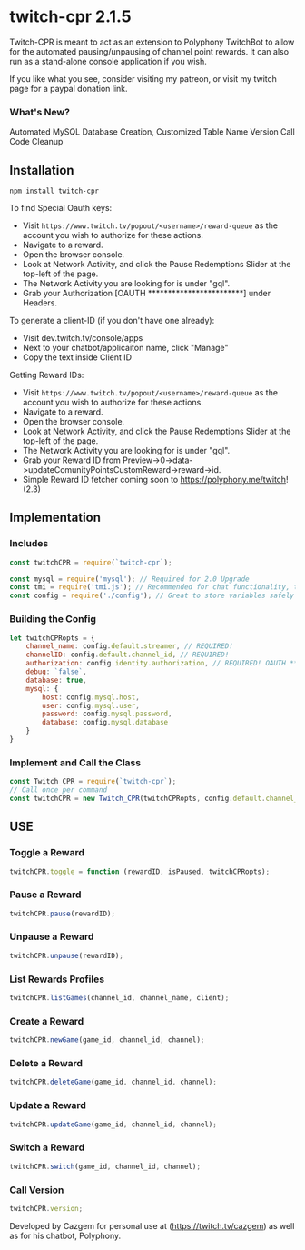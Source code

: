 # twitch-cpr 2.1.5

Twitch-CPR is meant to act as an extension to Polyphony TwitchBot to allow for the automated pausing/unpausing of channel point rewards. It can also run as a stand-alone console application if you wish.

If you like what you see, consider visiting my patreon, or visit my twitch page for a paypal donation link.

### What's New?

Automated MySQL Database Creation, Customized Table Name
Version Call
Code Cleanup

## Installation

`npm install twitch-cpr`

To find Special Oauth keys:
- Visit `https://www.twitch.tv/popout/<username>/reward-queue` as the account you wish to authorize for these actions.
- Navigate to a reward.
- Open the browser console.
- Look at Network Activity, and click the Pause Redemptions Slider at the top-left of the page.
- The Network Activity you are looking for is under "gql".
- Grab your Authorization [OAUTH ************************] under Headers.

To generate a client-ID (if you don't have one already):
- Visit dev.twitch.tv/console/apps
- Next to your chatbot/applicaiton name, click "Manage"
- Copy the text inside Client ID

Getting Reward IDs:
- Visit `https://www.twitch.tv/popout/<username>/reward-queue` as the account you wish to authorize for these actions.
- Navigate to a reward.
- Open the browser console.
- Look at Network Activity, and click the Pause Redemptions Slider at the top-left of the page.
- The Network Activity you are looking for is under "gql".
- Grab your Reward ID from Preview->0->data->updateComunityPointsCustomReward->reward->id.
- Simple Reward ID fetcher coming soon to https://polyphony.me/twitch! (2.3)

## Implementation

### Includes
```javascript
const twitchCPR = require(`twitch-cpr`);

const mysql = require('mysql'); // Required for 2.0 Upgrade
const tmi = require('tmi.js'); // Recommended for chat functionality, though not strictly necessary to function.
const config = require('./config'); // Great to store variables safely
```

### Building the Config
```javascript
let twitchCPRopts = {
    channel_name: config.default.streamer, // REQUIRED!
    channelID: config.default.channel_id, // REQUIRED!
    authorization: config.identity.authorization, // REQUIRED! OAUTH ****************** This is unique to this service/account combination. Info on Github.
    debug: `false`,
    database: true,
    mysql: {
        host: config.mysql.host,
        user: config.mysql.user,
        password: config.mysql.password,
        database: config.mysql.database
    }
}
```

### Implement and Call the Class
```javascript
const Twitch_CPR = require(`twitch-cpr`);
// Call once per command
const twitchCPR = new Twitch_CPR(twitchCPRopts, config.default.channel_id, config.default.streamer); // user-id === room-id in deployment, channel derived automatically
```

## USE

### Toggle a Reward
```javascript
twitchCPR.toggle = function (rewardID, isPaused, twitchCPRopts);
```

### Pause a Reward
```javascript
twitchCPR.pause(rewardID);
```

### Unpause a Reward
```javascript
twitchCPR.unpause(rewardID);
```

### List Rewards Profiles
```javascript
twitchCPR.listGames(channel_id, channel_name, client);
```

### Create a Reward
```javascript
twitchCPR.newGame(game_id, channel_id, channel);
```

### Delete a Reward
```javascript
twitchCPR.deleteGame(game_id, channel_id, channel);
```

### Update a Reward
```javascript
twitchCPR.updateGame(game_id, channel_id, channel);
```

### Switch a Reward
```javascript
twitchCPR.switch(game_id, channel_id, channel);
```

### Call Version
```javascript
twitchCPR.version;
```


Developed by Cazgem for personal use at (https://twitch.tv/cazgem) as well as for his chatbot, Polyphony.